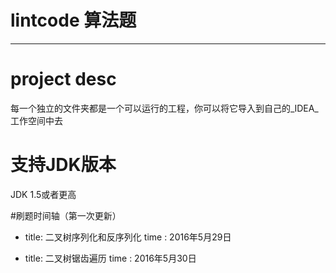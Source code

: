 # lintcode 算法题
----

# project desc
 每一个独立的文件夹都是一个可以运行的工程，你可以将它导入到自己的_IDEA_工作空间中去 


# 支持JDK版本
   JDK 1.5或者更高

#刷题时间轴（第一次更新）

* title: 二叉树序列化和反序列化
  time : 2016年5月29日

* title: 二叉树锯齿遍历
  time : 2016年5月30日
